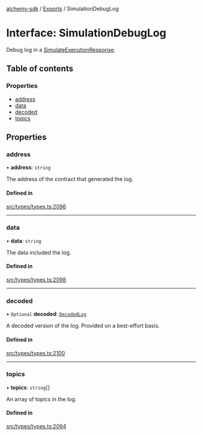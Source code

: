 [alchemy-sdk](../README.md) / [Exports](../modules.md) / SimulationDebugLog

# Interface: SimulationDebugLog

Debug log in a [SimulateExecutionResponse](SimulateExecutionResponse.md).

## Table of contents

### Properties

- [address](SimulationDebugLog.md#address)
- [data](SimulationDebugLog.md#data)
- [decoded](SimulationDebugLog.md#decoded)
- [topics](SimulationDebugLog.md#topics)

## Properties

### address

• **address**: `string`

The address of the contract that generated the log.

#### Defined in

[src/types/types.ts:2096](https://github.com/alchemyplatform/alchemy-sdk-js/blob/c7197b9/src/types/types.ts#L2096)

___

### data

• **data**: `string`

The data included the log.

#### Defined in

[src/types/types.ts:2098](https://github.com/alchemyplatform/alchemy-sdk-js/blob/c7197b9/src/types/types.ts#L2098)

___

### decoded

• `Optional` **decoded**: [`DecodedLog`](DecodedLog.md)

A decoded version of the log. Provided on a best-effort basis.

#### Defined in

[src/types/types.ts:2100](https://github.com/alchemyplatform/alchemy-sdk-js/blob/c7197b9/src/types/types.ts#L2100)

___

### topics

• **topics**: `string`[]

An array of topics in the log.

#### Defined in

[src/types/types.ts:2094](https://github.com/alchemyplatform/alchemy-sdk-js/blob/c7197b9/src/types/types.ts#L2094)
